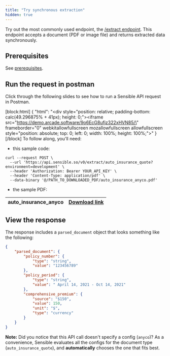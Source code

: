 ```yaml
---
title: "Try synchronous extraction"
hidden: true
---
```


Try out the most commonly used endpoint, the  [/extract endpoint](https://sensiblehq.readme.io/reference#rate-confirmations). This endpoint accepts a document (PDF or image file) and returns extracted data synchronously. 

Prerequisites
---

See [prerequisites](doc:api-tutorial#prerequisites).

Run the request in postman
----

Click through the following slides to see how to run a Sensible API request in Postman.





[block:html]
{
  "html": "<div style=\"position: relative; padding-bottom: calc(49.296875% + 41px); height: 0;\"><iframe src=\"https://demo.arcade.software/9o6EcG8ufjz322xHVN85/\" frameborder=\"0\" webkitallowfullscreen mozallowfullscreen allowfullscreen style=\"position: absolute; top: 0; left: 0; width: 100%; height: 100%;\"></iframe></div>"
}
[/block]
To follow along, you'll need:

- this sample code:


```curl
curl --request POST \
  --url 'https://api.sensible.so/v0/extract/auto_insurance_quote?environment=development' \
  --header 'Authorization: Bearer YOUR_API_KEY' \
  --header 'Content-Type: application/pdf' \
  --data-binary '@/PATH_TO_DOWNLOADED_PDF/auto_insurance_anyco.pdf'
```


- the sample PDF:

| auto_insurance_anyco | [Download link](https://github.com/sensible-hq/sensible-docs/raw/main/readme-sync/assets/v0/pdfs/auto_insurance_anyco.pdf) |
| -------------------- | ------------------------------------------------------------ |



View the response
---


The response includes a `parsed_document` object that looks something like the following:

```json
{
    "parsed_document": {
        "policy_number": {
            "type": "string",
            "value": "123456789"
        },
        "policy_period": {
            "type": "string",
            "value": " April 14, 2021 - Oct 14, 2021"
        },
        "comprehensive_premium": {
            "source": "$150",
            "value": 150,
            "unit": "$",
            "type": "currency"
        }
    }
}
```

**Note:**  Did you notice that this API call doesn't specify a config (`anyco`)? As a convenience, Sensible evaluates all the configs for the document type  (`auto_insurance_quote`), and **automatically** chooses the one that fits best.
